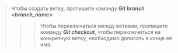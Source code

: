>Чтобы создать ветку, пропишите команду ***Git branch <branch_name>***
>>> Чтобы переключаться между ветками, пропишите команду ***Git checkout***, чтобы переключиться на конкретную ветку, необходимо дописать в конце её имя.